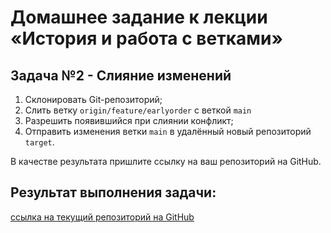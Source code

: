 # Домашнее задание к лекции «История и работа с ветками»
## Задача №2 - Слияние изменений
1. Склонировать Git-репозиторий;
2. Слить ветку `origin/feature/earlyorder` с веткой `main`
3. Разрешить появившийся при слиянии конфликт;
4. Отправить изменения ветки `main` в удалённый новый репозиторий `target`.

В качестве результата пришлите ссылку на ваш репозиторий на GitHub.
## Результат выполнения задачи:
[ссылка на текущий репозиторий на GitHub](https://github.com/Natalchik/merged.git)
